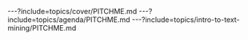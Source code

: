 ---?include=topics/cover/PITCHME.md
---?include=topics/agenda/PITCHME.md
---?include=topics/intro-to-text-mining/PITCHME.md
